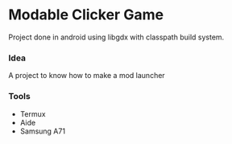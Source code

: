 # Modable Clicker Game

Project done in android using libgdx with classpath build system.

### Idea

A project to know how to make a mod launcher

### Tools

* Termux
* Aide
* Samsung A71

